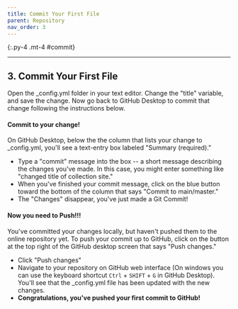 ```yaml
---
title: Commit Your First File
parent: Repository
nav_order: 3
---
```


{:.py-4 .mt-4 #commit}
***

## 3. Commit Your First File

Open the _config.yml folder in your text editor. Change the "title" variable, and save the change. Now go back to GitHub Desktop to commit that change following the instructions below.

#### Commit to your change!

On GitHub Desktop, below the the column that lists your change to _config.yml, you'll see a text-entry box labeled "Summary (required)." 

- Type a "commit" message into the box -- a short message describing the changes you've made. In this case, you might enter something like "changed title of collection site." 
- When you've finished your commit message, click on the blue button toward the bottom of the column that says "Commit to main/master."
- The "Changes" disappear, you've just made a Git Commit!

#### Now you need to Push!!!

You've committed your changes locally, but haven't pushed them to the online repository yet. 
To push your commit up to GitHub, click on the button at the top right of the GitHub desktop screen that says "Push changes."

- Click "Push changes"
- Navigate to your repository on GitHub web interface (On windows you can use the keyboard shortcut `Ctrl` + `SHIFT` + `G` in GitHub Desktop). You'll see that the _config.yml file has been updated with the new changes.
- **Congratulations, you've pushed your first commit to GitHub!**
